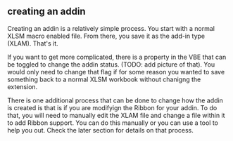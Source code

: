 ## creating an addin

Creating an addin is a relatively simple process. You start with a normal XLSM macro enabled file. From there, you save it as the add-in type (XLAM). That's it.

If you want to get more complicated, there is a property in the VBE that can be toggled to change the addin status. (TODO: add picture of that). You would only need to change that flag if for some reason you wanted to save something back to a normal XLSM workbook without chanigng the extension.

There is one additional process that can be done to change how the addin is created is that is if you are modifyign the Ribbon for your addin. To do that, you will need to manually edit the XLAM file and change a file within it to add Ribbon support. You can do this manually or you can use a tool to help you out. Check the later section for details on that process.
